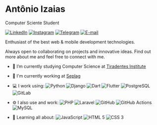 # Antônio Izaias

Computer Sciente Student

[![LinkedIn](https://img.shields.io/badge/-antonioizaias-blue?style=flat&logo=LinkedIn&logoColor=white&link=https://www.linkedin.com/in/antonioizaias/)](https://www.linkedin.com/in/antonioizaias/ "LinkedIn") [![Instagram](https://img.shields.io/badge/-antonioizs-purple?style=flat&logo=instagram&logoColor=white&link=https://instagram.com/antonioizs/)](https://instagram.com/antonioizs "Instagram") [![Telegram](https://img.shields.io/badge/-@antonioizaias-0088CC?style=flat&logo=Telegram&logoColor=white&link=https://t.me/antonioizaias/)](https://t.me/antonioizaias "Telegram") [![E-mail](https://img.shields.io/badge/-antonioizaiasgn@gmail.com-c14438?style=flat&logo=Gmail&logoColor=white&link=mailto:antonioizaiasgn@gmail.com?subject=Olá,%20Antônio!%20)](mailto:antonioizaiasgn@gmail.com?subject=Olá,%20Antônio!%20 "E-mail")

Enthusiast of the best web & mobile development technologies. 

Always open to collaborating on projects and innovative ideas. Find out more about me and feel free to connect with me.

- 🔭 I’m currently studying Computer Science at [Tiradentes Institute](https://al.unit.br/)

- 🏢 I'm currently working at [Seplag](http://www.seplag.al.gov.br/)

- 💻 I work using: ![Python](https://img.shields.io/badge/-Python-black?style=flat&logo=Python ) ![Django](https://img.shields.io/badge/-Django-092E20?style=flat&logo=Django) ![Dart](https://img.shields.io/badge/-Dart-1572B6?style=flat&logo=Dart) ![Flutter](https://img.shields.io/badge/-Flutter-1572B6?style=flat&logo=Flutter) ![PostgreSQL](https://img.shields.io/badge/-PostgreSQL-336791?style=flat&logo=PostgreSQL) ![GitLab](https://img.shields.io/badge/-GitLab-FCA121?style=flat&logo=GitLab)

- ⚙️ I also use and work: ![PHP](https://img.shields.io/badge/-PHP-563D7C?style=flat&logo=PHP) ![Laravel](https://img.shields.io/badge/-Laravel-important?style=flat&logo=Laravel) ![GitHub](https://img.shields.io/badge/-GitHub-181717?style=flat&logo=GitHub) ![GitHub Actions](https://img.shields.io/badge/-GitHub%20Actions-2088FF?style=flat&logo=github-actions&logoColor=white) ![MySQL](https://img.shields.io/badge/-MySQL-orange?style=flat&logo=MySQL&logoColor=white)

- 🌱 Learning all about: ![JavaScript](https://img.shields.io/badge/-JavaScript-black?style=flat&logo=JavaScript) ![HTML 5](https://img.shields.io/badge/-HTML%205-E34F26?style=flat&logo=HTML5&logoColor=white) ![CSS 3](https://img.shields.io/badge/-CSS%203-1572B6?style=flat&logo=CSS3)